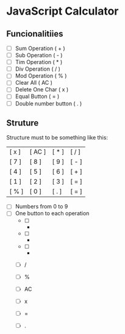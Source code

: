 <h1>JavaScript Calculator</h1>

<h2>Funcionalitiies</h2>

 - [ ] Sum Operation ( + )
 - [ ] Sub Operation ( - )
 - [ ] Tim Operation ( * )
 - [ ] Div Operation ( / )
 - [ ] Mod Operation ( % )
 - [ ] Clear All ( AC )
 - [ ] Delete One Char (  x )
 - [ ] Equal Button ( = )
 - [ ] Double number button ( . )

<h2>Struture</h2>
<p>
Structure must to be something like this:
<table>
    <tr>
        <td>[ x ]</td>
        <td>[ AC ]</td>
        <td>[ * ]</td>
        <td>[ / ]</td>
    </tr>
    <tr>
        <td>[ 7 ]</td>
        <td>[ 8 ]</td>
        <td>[ 9 ]</td>
        <td>[ - ]</td>
    </tr>
    <tr>
        <td>[ 4 ]</td>
        <td>[ 5 ]</td>
        <td>[ 6 ]</td>
        <td>[ + ]</td>
    </tr>
    <tr>
        <td>[ 1 ]</td>
        <td>[ 2 ]</td>
        <td>[ 3 ]</td>
        <td>[ = ]</td>
    </tr>
    <tr>
        <td>[ % ]</td>
        <td>[ 0 ]</td>
        <td>[ . ]</td>
        <td>[ = ]</td>
    </tr>
</table>
</p>
 
 - [ ] Numbers from 0 to 9
 - [ ] One button to each operation
    - [ ] +
    - [ ] -
    - [ ] *
    - [ ] /
    - [ ] %
    - [ ] AC
    - [ ] x
    - [ ] =
    - [ ] .

